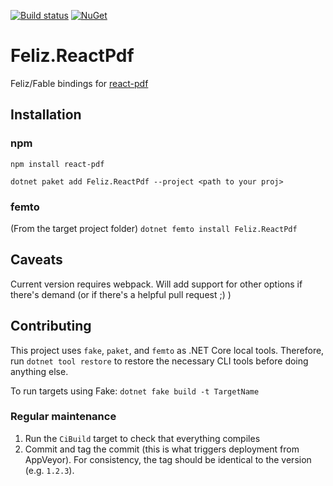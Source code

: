 [![Build status](https://ci.appveyor.com/api/projects/status/xoua995yn45vf2kq?svg=true)](https://ci.appveyor.com/project/DaveJohnson8080/feliz-reactpdf) [![NuGet](https://img.shields.io/nuget/v/Feliz.ReactPdf.svg?style=flat-square)](https://www.nuget.org/packages/Feliz.ReactPdf/)

# Feliz.ReactPdf

Feliz/Fable bindings for [react-pdf](https://github.com/wojtekmaj/react-pdf)

## Installation

### npm

```npm install react-pdf```

```dotnet paket add Feliz.ReactPdf --project <path to your proj>```

### femto

(From the target project folder)
```dotnet femto install Feliz.ReactPdf```

## Caveats

Current version requires webpack. Will add support for other options if there's demand (or if there's a helpful pull request ;) )

## Contributing

This project uses `fake`, `paket`, and `femto` as .NET Core local tools. Therefore, run `dotnet tool restore` to restore the necessary CLI tools before doing anything else.

To run targets using Fake: `dotnet fake build -t TargetName`

### Regular maintenance

1. Run the `CiBuild` target to check that everything compiles
2. Commit and tag the commit (this is what triggers deployment from  AppVeyor). For consistency, the tag should be identical to the version (e.g. `1.2.3`).
